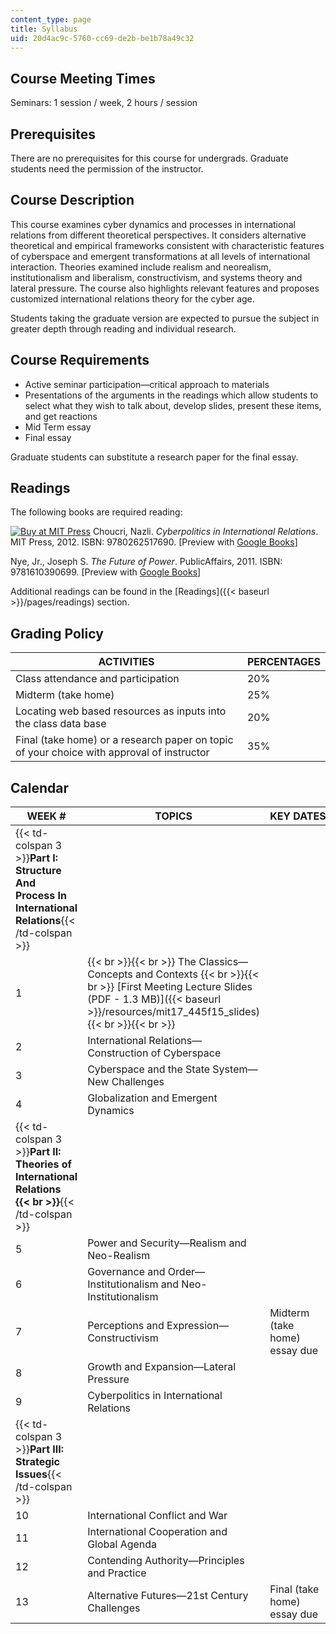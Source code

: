 ```yaml
---
content_type: page
title: Syllabus
uid: 20d4ac9c-5760-cc69-de2b-be1b78a49c32
---
```


Course Meeting Times
--------------------

Seminars: 1 session / week, 2 hours / session

Prerequisites
-------------

There are no prerequisites for this course for undergrads. Graduate students need the permission of the instructor.

Course Description
------------------

This course examines cyber dynamics and processes in international relations from different theoretical perspectives. It considers alternative theoretical and empirical frameworks consistent with characteristic features of cyberspace and emergent transformations at all levels of international interaction. Theories examined include realism and neorealism, institutionalism and liberalism, constructivism, and systems theory and lateral pressure. The course also highlights relevant features and proposes customized international relations theory for the cyber age.

Students taking the graduate version are expected to pursue the subject in greater depth through reading and individual research.

Course Requirements
-------------------

*   Active seminar participation—critical approach to materials
*   Presentations of the arguments in the readings which allow students to select what they wish to talk about, develop slides, present these items, and get reactions
*   Mid Term essay
*   Final essay

Graduate students can substitute a research paper for the final essay.

Readings
--------

The following books are required reading:

[![Buy at MIT Press](/images/mp_logo.gif)](https://mitpress.mit.edu/9780262517690) Choucri, Nazli. _Cyberpolitics in International Relations_. MIT Press, 2012. ISBN: 9780262517690. \[Preview with [Google Books](http://books.google.com/books?id=N7iNQSj-X84C&pg=PAfrontcover)\]

Nye, Jr., Joseph S. _The Future of Power_. PublicAffairs, 2011. ISBN: 9781610390699. \[Preview with [Google Books](http://books.google.com/books?id=u3K6uLzj5WAC&pg=PAfrontcover)\]

Additional readings can be found in the [Readings]({{< baseurl >}}/pages/readings) section.

Grading Policy
--------------

| ACTIVITIES | PERCENTAGES |
| --- | --- |
| Class attendance and participation | 20% |
| Midterm (take home) | 25% |
| Locating web based resources as inputs into the class data base | 20% |
| Final (take home) or a research paper on topic of your choice with approval of instructor | 35% 

Calendar
--------

| WEEK # | TOPICS | KEY DATES |
| --- | --- | --- |
| {{< td-colspan 3 >}}**Part I: Structure And Process In International Relations**{{< /td-colspan >}} |||
| 1 |  {{< br >}}{{< br >}} The Classics—Concepts and Contexts {{< br >}}{{< br >}} [First Meeting Lecture Slides (PDF - 1.3 MB)]({{< baseurl >}}/resources/mit17_445f15_slides) {{< br >}}{{< br >}}  | &nbsp; |
| 2 | International Relations—Construction of Cyberspace | &nbsp; |
| 3 | Cyberspace and the State System—New Challenges | &nbsp; |
| 4 | Globalization and Emergent Dynamics | &nbsp; |
| {{< td-colspan 3 >}}**Part II: Theories of International Relations  {{< br >}}**{{< /td-colspan >}} |||
| 5 | Power and Security—Realism and Neo-Realism | &nbsp; |
| 6 | Governance and Order—Institutionalism and Neo-Institutionalism | &nbsp; |
| 7 | Perceptions and Expression—Constructivism | Midterm (take home) essay due |
| 8 | Growth and Expansion—Lateral Pressure | &nbsp; |
| 9 | Cyberpolitics in International Relations | &nbsp; |
| {{< td-colspan 3 >}}**Part III: Strategic Issues**{{< /td-colspan >}} |||
| 10 | International Conflict and War | &nbsp; |
| 11 | International Cooperation and Global Agenda | &nbsp; |
| 12 | Contending Authority—Principles and Practice | &nbsp; |
| 13 | Alternative Futures—21st Century Challenges | Final (take home) essay due